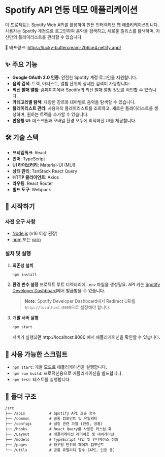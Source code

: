 # Spotify API 연동 데모 애플리케이션

이 프로젝트는 Spotify Web API를 활용하여 만든 인터랙티브 웹 애플리케이션입니다. 사용자는 Spotify 계정으로 로그인하여 음악을 검색하고, 새로운 릴리스를 탐색하며, 자신만의 플레이리스트를 관리할 수 있습니다.

🔗 배포링크: https://lucky-buttercream-2b6ce4.netlify.app/

## ✨ 주요 기능

- **Google OAuth 2.0 인증**: 안전한 Spotify 계정 로그인을 지원합니다.
- **음악 검색**: 트랙, 아티스트, 앨범 단위의 상세한 검색이 가능합니다.
- **최신 발매 앨범**: 홈페이지에서 Spotify의 최신 발매 앨범 정보를 확인할 수 있습니다.
- **카테고리별 탐색**: 다양한 장르와 테마별로 음악을 탐색할 수 있습니다.
- **플레이리스트 관리**: 사용자의 플레이리스트를 조회하고, 새로운 플레이리스트를 생성하며, 원하는 트랙을 추가할 수 있습니다.
- **반응형 UI**: 데스크톱과 모바일 환경 모두에 최적화된 UI를 제공합니다.

## 🛠️ 기술 스택

- **프레임워크**: React
- **언어**: TypeScript
- **UI 라이브러리**: Material-UI (MUI)
- **상태 관리**: TanStack React Query
- **HTTP 클라이언트**: Axios
- **라우팅**: React Router
- **빌드 도구**: Webpack

## 🚀 시작하기

### 사전 요구 사항

- [Node.js](https://nodejs.org/) (v16 이상 권장)
- [npm](https://www.npmjs.com/) 또는 [yarn](https://yarnpkg.com/)

### 설치 및 실행
1.  **의존성 설치**
    ```bash
    npm install
    ```

2.  **환경 변수 설정**
    프로젝트 루트 디렉터리에 `.env` 파일을 생성필요. API 키는 [Spotify Developer Dashboard](https://developer.spotify.com/dashboard)에서 발급받을 수 있습니다.
    > **Note**: Spotify Developer Dashboard에서 Redirect URI를 `http://localhost:8080`으로 설정해야 합니다.

3.  **개발 서버 실행**
    ```bash
    npm start
    ```
    서버가 실행되면 http://localhost:8080 에서 애플리케이션을 확인할 수 있습니다.

## 📜 사용 가능한 스크립트

- `npm start`: 개발 모드로 애플리케이션을 실행합니다.
- `npm run build`: 프로덕션용으로 애플리케이션을 빌드합니다.
- `npm test`: 테스트를 실행합니다.

## 📁 폴더 구조

```
/src
├── /apis           # Spotify API 호출 함수
├── /common         # 공통 컴포넌트 및 유틸리티
├── /configs        # 설정 관련 파일 (인증, 공통)
├── /hooks          # React Query를 사용한 커스텀 훅
├── /Layout         # 애플리케이션 레이아웃 및 네비게이션
├── /models         # TypeScript 타입 및 인터페이스 정의
├── /pages          # 라우팅 단위의 페이지 컴포넌트
└── /utils          # 공통 유틸리티 함수 (API, 인증 등)
```
